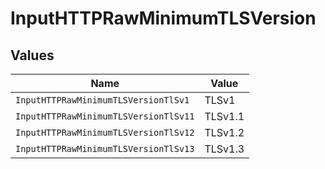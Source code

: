 # InputHTTPRawMinimumTLSVersion


## Values

| Name                                  | Value                                 |
| ------------------------------------- | ------------------------------------- |
| `InputHTTPRawMinimumTLSVersionTlSv1`  | TLSv1                                 |
| `InputHTTPRawMinimumTLSVersionTlSv11` | TLSv1.1                               |
| `InputHTTPRawMinimumTLSVersionTlSv12` | TLSv1.2                               |
| `InputHTTPRawMinimumTLSVersionTlSv13` | TLSv1.3                               |